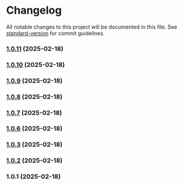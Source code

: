 # Changelog

All notable changes to this project will be documented in this file. See [standard-version](https://github.com/conventional-changelog/standard-version) for commit guidelines.

### [1.0.11](https://github.com/SirGladkov/web-bee-2/compare/v1.0.7...v1.0.11) (2025-02-18)

### [1.0.10](https://github.com/SirGladkov/web-bee-2/compare/v1.0.7...v1.0.10) (2025-02-18)

### [1.0.9](https://github.com/SirGladkov/web-bee-2/compare/v1.0.7...v1.0.9) (2025-02-18)

### [1.0.8](https://github.com/SirGladkov/web-bee-2/compare/v1.0.7...v1.0.8) (2025-02-18)

### [1.0.7](https://github.com/SirGladkov/web-bee-2/compare/v1.0.6...v1.0.7) (2025-02-18)

### [1.0.6](https://github.com/SirGladkov/web-bee-2/compare/v1.0.5...v1.0.6) (2025-02-18)

### [1.0.3](https://github.com/SirGladkov/web-bee-2/compare/v1.0.2...v1.0.3) (2025-02-18)

### [1.0.2](https://github.com/SirGladkov/web-bee-2/compare/v1.0.1...v1.0.2) (2025-02-18)

### 1.0.1 (2025-02-18)
